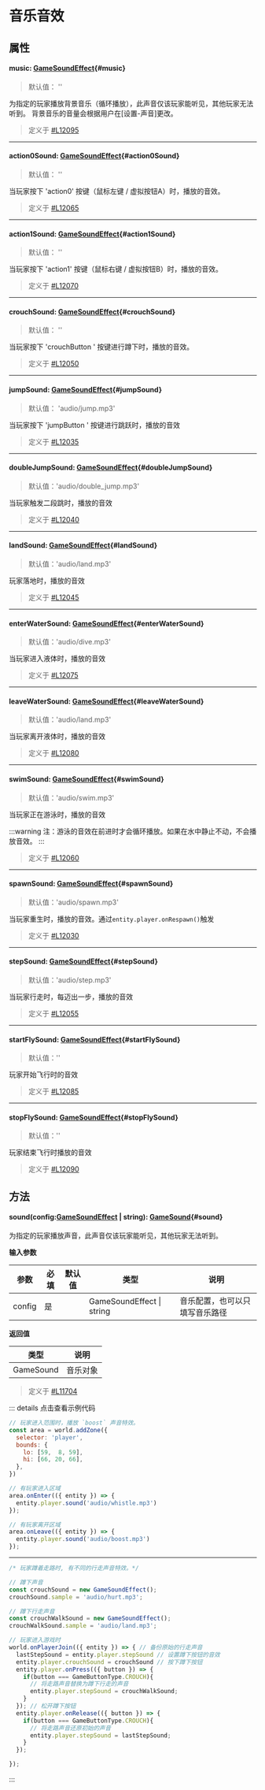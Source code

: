 <script setup>
import '/style.css'
</script>
# 音乐音效
## 属性

#### <font id="API" />music<font id="Type">: [GameSoundEffect](/GameWorld/music#GameSoundEffect)</font>{#music}
> 默认值： ''

为指定的玩家播放背景音乐（循环播放），此声音仅该玩家能听见，其他玩家无法听到。 背景音乐的音量会根据用户在[设置-声音]更改。

> 定义于 [#L12095](https://github.com/box3lab/arena_dts/blob/main/GameAPI.d.ts#L12095)
---


#### <font id="API" />action0Sound<font id="Type">: [GameSoundEffect](/GameWorld/music#GameSoundEffect)</font>{#action0Sound}
> 默认值： ''

当玩家按下 'action0' 按键（鼠标左键 / 虚拟按钮A）时，播放的音效。

> 定义于 [#L12065](https://github.com/box3lab/arena_dts/blob/main/GameAPI.d.ts#L12065)
---


#### <font id="API" />action1Sound<font id="Type">: [GameSoundEffect](/GameWorld/music#GameSoundEffect)</font>{#action1Sound}
> 默认值： ''

当玩家按下 'action1' 按键（鼠标右键 / 虚拟按钮B）时，播放的音效。

> 定义于 [#L12070](https://github.com/box3lab/arena_dts/blob/main/GameAPI.d.ts#L12070)
---


#### <font id="API" />crouchSound<font id="Type">: [GameSoundEffect](/GameWorld/music#GameSoundEffect)</font>{#crouchSound}
> 默认值： ''

当玩家按下 'crouchButton ' 按键进行蹲下时，播放的音效。

> 定义于 [#L12050](https://github.com/box3lab/arena_dts/blob/main/GameAPI.d.ts#L12050)
---


#### <font id="API" />jumpSound<font id="Type">: [GameSoundEffect](/GameWorld/music#GameSoundEffect)</font>{#jumpSound}
> 默认值： 'audio/jump.mp3'

当玩家按下 'jumpButton ' 按键进行跳跃时，播放的音效

> 定义于 [#L12035](https://github.com/box3lab/arena_dts/blob/main/GameAPI.d.ts#L12035)
---


#### <font id="API" />doubleJumpSound<font id="Type">: [GameSoundEffect](/GameWorld/music#GameSoundEffect)</font>{#doubleJumpSound}
> 默认值：'audio/double_jump.mp3'

当玩家触发二段跳时，播放的音效

> 定义于 [#L12040](https://github.com/box3lab/arena_dts/blob/main/GameAPI.d.ts#L12040)
---


#### <font id="API" />landSound<font id="Type">: [GameSoundEffect](/GameWorld/music#GameSoundEffect)</font>{#landSound}
> 默认值：'audio/land.mp3'

玩家落地时，播放的音效

> 定义于 [#L12045](https://github.com/box3lab/arena_dts/blob/main/GameAPI.d.ts#L12045)
---


#### <font id="API" />enterWaterSound<font id="Type">: [GameSoundEffect](/GameWorld/music#GameSoundEffect)</font>{#enterWaterSound}
> 默认值：'audio/dive.mp3'

当玩家进入液体时，播放的音效

> 定义于 [#L12075](https://github.com/box3lab/arena_dts/blob/main/GameAPI.d.ts#L12075)
---


#### <font id="API" />leaveWaterSound<font id="Type">: [GameSoundEffect](/GameWorld/music#GameSoundEffect)</font>{#leaveWaterSound}
> 默认值：'audio/land.mp3'

当玩家离开液体时，播放的音效

> 定义于 [#L12080](https://github.com/box3lab/arena_dts/blob/main/GameAPI.d.ts#L12080)
---


#### <font id="API" />swimSound<font id="Type">: [GameSoundEffect](/GameWorld/music#GameSoundEffect)</font>{#swimSound}
> 默认值：'audio/swim.mp3'

当玩家正在游泳时，播放的音效

:::warning
注：游泳的音效在前进时才会循环播放。如果在水中静止不动，不会播放音效。
:::

> 定义于 [#L12060](https://github.com/box3lab/arena_dts/blob/main/GameAPI.d.ts#L12060)
---


#### <font id="API" />spawnSound<font id="Type">: [GameSoundEffect](/GameWorld/music#GameSoundEffect)</font>{#spawnSound}
> 默认值：'audio/spawn.mp3'

当玩家重生时，播放的音效。通过`entity.player.onRespawn()`触发

> 定义于 [#L12030](https://github.com/box3lab/arena_dts/blob/main/GameAPI.d.ts#L12030)
---


#### <font id="API" />stepSound<font id="Type">: [GameSoundEffect](/GameWorld/music#GameSoundEffect)</font>{#stepSound}
> 默认值：'audio/step.mp3'

当玩家行走时，每迈出一步，播放的音效

> 定义于 [#L12055](https://github.com/box3lab/arena_dts/blob/main/GameAPI.d.ts#L12055)
---


#### <font id="API" />startFlySound<font id="Type">: [GameSoundEffect](/GameWorld/music#GameSoundEffect)</font>{#startFlySound}
> 默认值：''

玩家开始飞行时的音效

> 定义于 [#L12085](https://github.com/box3lab/arena_dts/blob/main/GameAPI.d.ts#L12085)
---


#### <font id="API" />stopFlySound<font id="Type">: [GameSoundEffect](/GameWorld/music#GameSoundEffect)</font>{#stopFlySound}
> 默认值：''

玩家结束飞行时播放的音效

> 定义于 [#L12090](https://github.com/box3lab/arena_dts/blob/main/GameAPI.d.ts#L12090)

## 方法

#### <font id="API" />sound(<font id="Type">config:[GameSoundEffect](/GameWorld/music#GameSoundEffect) | string</font>)<font id="Type">: [GameSound](https://www.yuque.com/box3lab/api/baptwu286416qyd6)</font>{#sound}

为指定的玩家播放声音，此声音仅该玩家能听见，其他玩家无法听到。

**输入参数**

| **参数** | **必填** | **默认值** | **类型** | **说明** |
| --- | --- | --- | --- | --- |
| config | 是 | | GameSoundEffect &#124; string | 音乐配置，也可以只填写音乐路径 |

**返回值**

| **类型** | **说明** |
| --- | --- |
| GameSound | 音乐对象 |


> 定义于 [#L11704](https://github.com/box3lab/arena_dts/blob/main/GameAPI.d.ts#L11704)

::: details 点击查看示例代码
```javascript
// 玩家进入范围时，播放 `boost` 声音特效。
const area = world.addZone({
  selector: 'player',
  bounds: {
    lo: [59,  8, 59],
    hi: [66, 20, 66],
  },
})

// 有玩家进入区域
area.onEnter(({ entity }) => {
  entity.player.sound('audio/whistle.mp3')
});

// 有玩家离开区域
area.onLeave(({ entity }) => {
  entity.player.sound('audio/boost.mp3')
});
```
---
```javascript
/* 玩家蹲着走路时, 有不同的行走声音特效。*/

// 蹲下声音
const crouchSound = new GameSoundEffect();
crouchSound.sample = 'audio/hurt.mp3';

// 蹲下行走声音
const crouchWalkSound = new GameSoundEffect();
crouchWalkSound.sample = 'audio/land.mp3';

// 玩家进入游戏时
world.onPlayerJoin(({ entity }) => { // 备份原始的行走声音
  lastStepSound = entity.player.stepSound // 设置蹲下按钮的音效
  entity.player.crouchSound = crouchSound // 按下蹲下按钮
  entity.player.onPress(({ button }) => {
    if(button === GameButtonType.CROUCH){
      // 将走路声音替换为蹲下行走的声音
      entity.player.stepSound = crouchWalkSound;
    }
  }); // 松开蹲下按钮
  entity.player.onRelease(({ button }) => {
    if(button === GameButtonType.CROUCH){
      // 将走路声音还原初始的声音
      entity.player.stepSound = lastStepSound;
    }
  });

});
```
:::

